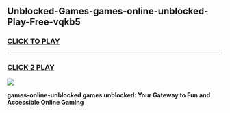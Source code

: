 
## Unblocked-Games-games-online-unblocked-Play-Free-vqkb5
<h3>
<a href="https://premium76.site?title=games-online-unblocked&ref=12A">CLICK TO PLAY</a></h3>
<hr>

<h3>
<a href="https://premium76.site?title=games-online-unblocked&ref=12A">CLICK 2 PLAY</a>
  
</h3>

<a href="https://premium76.site?title=games-online-unblocked&ref=12A"><img src="https://clearcache.store/games.png"></a>


**games-online-unblocked games unblocked: Your Gateway to Fun and Accessible Online Gaming**
